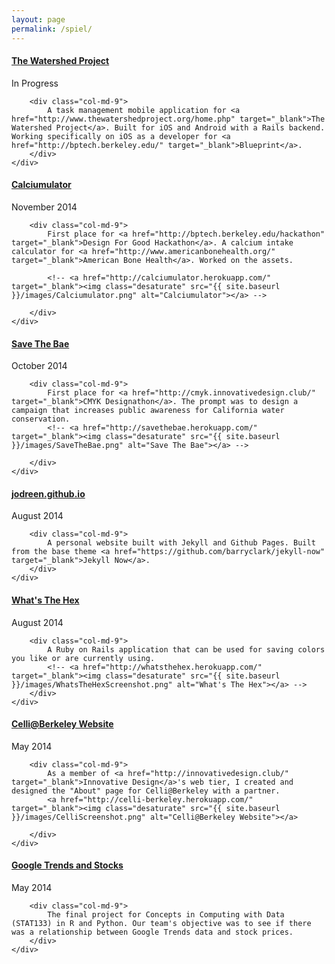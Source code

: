 ```yaml
---
layout: page
permalink: /spiel/
---
```


<div data-sr="reset" class="month-page">
    <div class="month">
        <div class="col-md-3">
            <h4><a href="http://github.com/calblueprint/watershed">The Watershed Project</a></h4>
            In Progress
        </div>

        <div class="col-md-9">
            A task management mobile application for <a href="http://www.thewatershedproject.org/home.php" target="_blank">The Watershed Project</a>. Built for iOS and Android with a Rails backend. Working specifically on iOS as a developer for <a href="http://bptech.berkeley.edu/" target="_blank">Blueprint</a>.
        </div>
    </div>
</div>

<div class="month-page">
    <div data-sr="reset" class="row month">
        <div class="col-md-3">
            <h4><a href="https://calciumulator.herokuapp.com/">Calciumulator</a></h4>
            November 2014
        </div>

        <div class="col-md-9">
            First place for <a href="http://bptech.berkeley.edu/hackathon" target="_blank">Design For Good Hackathon</a>. A calcium intake calculator for <a href="http://www.americanbonehealth.org/" target="_blank">American Bone Health</a>. Worked on the assets.

            <!-- <a href="http://calciumulator.herokuapp.com/" target="_blank"><img class="desaturate" src="{{ site.baseurl }}/images/Calciumulator.png" alt="Calciumulator"></a> -->

        </div>
    </div>
</div>
<div class="month-page">
    <div data-sr="reset" class="row month">
        <div class="col-md-3">
            <h4><a href="http://savethebae.herokuapp.com/">Save The Bae</a></h4>
            October 2014
        </div>

        <div class="col-md-9">
            First place for <a href="http://cmyk.innovativedesign.club/" target="_blank">CMYK Designathon</a>. The prompt was to design a campaign that increases public awareness for California water conservation.
            <!-- <a href="http://savethebae.herokuapp.com/" target="_blank"><img class="desaturate" src="{{ site.baseurl }}/images/SaveTheBae.png" alt="Save The Bae"></a> -->

        </div>
    </div>
</div>
<div class="month-page">
    <div data-sr="reset" class="row month">
        <div class="col-md-3">
            <h4><a href="http://jodreen.github.io">jodreen.github.io</a></h4>
            August 2014
        </div>

        <div class="col-md-9">
            A personal website built with Jekyll and Github Pages. Built from the base theme <a href="https://github.com/barryclark/jekyll-now" target="_blank">Jekyll Now</a>.
        </div>
    </div>
</div>
<div class="month-page">
    <div data-sr="reset" class="row month">
        <div class="col-md-3">
            <h4><a href="http://whatsthehex.herokuapp.com" target="_blank">What's The Hex</a></h4>
            August 2014
        </div>

        <div class="col-md-9">
            A Ruby on Rails application that can be used for saving colors you like or are currently using.
            <!-- <a href="http://whatsthehex.herokuapp.com/" target="_blank"><img class="desaturate" src="{{ site.baseurl }}/images/WhatsTheHexScreenshot.png" alt="What's The Hex"></a> -->
        </div>
    </div>
</div>
<div class="month-page">
    <div data-sr="reset" class="row month">
        <div class="col-md-3">
            <h4><a href="http://celli-berkeley.herokuapp.com/" target="_blank">Celli@Berkeley Website</a>
            </h4>
            May 2014
        </div>

        <div class="col-md-9">
            As a member of <a href="http://innovativedesign.club/" target="_blank">Innovative Design</a>'s web tier, I created and designed the "About" page for Celli@Berkeley with a partner.
            <a href="http://celli-berkeley.herokuapp.com/" target="_blank"><img class="desaturate" src="{{ site.baseurl }}/images/CelliScreenshot.png" alt="Celli@Berkeley Website"></a>

        </div>
    </div>
</div>
<div class="month-page">
    <div data-sr="reset" class="row month">
        <div class="col-md-3">
            <h4><a href="http://jodreen.github.io/googletrends-stocks/" target="_blank">Google Trends and Stocks</a></h4>
            May 2014
        </div>

        <div class="col-md-9">
            The final project for Concepts in Computing with Data (STAT133) in R and Python. Our team's objective was to see if there was a relationship between Google Trends data and stock prices.
        </div>
    </div>
</div>

<!--


### Experience

Developer at Cal Blueprint

### Education

University of California, Berkeley (GPA: 3.70)
B.A. Computer Science | B.A. Statistics
Expected Graduation Date: May 2016

Relevant Coursework: Machine Learning (CS189), Combinatorics and Discrete Probability (CS174), Intro to Database Systems (CS186), Stochastic Processes (STAT150), Concepts of Statistics (STAT135), Concepts in Computing with Data (STAT133), Concepts of Probability (STAT134), Machine Learning in Education (INFO290), Efficient Algorithms and Intractable Problems (CS170), Aritificial Intelligence (CS188), Machine Structures (CS61C), Data Structures and Advanced Programming (CS61B), Structure and Interpretation of Computer Programs (CS61A), Discrete Mathematics and Probability Theory (CS70)
 -->


<!-- \* Currently taking -->

